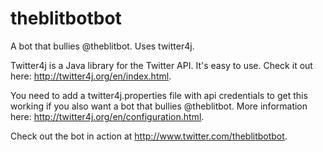 # theblitbotbot
A bot that bullies @theblitbot. Uses twitter4j.

Twitter4j is a Java library for the Twitter API. It's easy to use. Check it out here: http://twitter4j.org/en/index.html.

You need to add a twitter4j.properties file with api credentials to get this working if you also want a bot that bullies @theblitbot. More information here: http://twitter4j.org/en/configuration.html.

Check out the bot in action at http://www.twitter.com/theblitbotbot.
